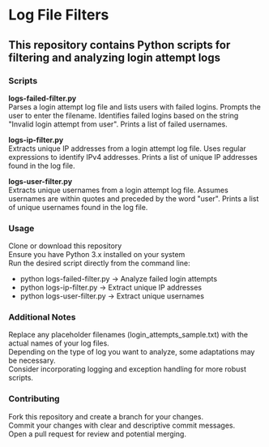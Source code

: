 # Log File Filters  
## This repository contains Python scripts for filtering and analyzing login attempt logs  
  
### Scripts  
**logs-failed-filter.py**  
Parses a login attempt log file and lists users with failed logins.
Prompts the user to enter the filename.
Identifies failed logins based on the string "Invalid login attempt from user".
Prints a list of failed usernames.
  
**logs-ip-filter.py**  
Extracts unique IP addresses from a login attempt log file.
Uses regular expressions to identify IPv4 addresses.
Prints a list of unique IP addresses found in the log file.
  
**logs-user-filter.py**  
Extracts unique usernames from a login attempt log file.
Assumes usernames are within quotes and preceded by the word "user".
Prints a list of unique usernames found in the log file.

### Usage  
Clone or download this repository  
Ensure you have Python 3.x installed on your system  
Run the desired script directly from the command line:  
- python logs-failed-filter.py -> Analyze failed login attempts
- python logs-ip-filter.py  -> Extract unique IP addresses
- python logs-user-filter.py -> Extract unique usernames

### Additional Notes  
Replace any placeholder filenames (login_attempts_sample.txt) with the actual names of your log files.    
Depending on the type of log you want to analyze, some adaptations may be necessary.  
Consider incorporating logging and exception handling for more robust scripts.  
  
### Contributing  
Fork this repository and create a branch for your changes.  
Commit your changes with clear and descriptive commit messages.  
Open a pull request for review and potential merging.  
